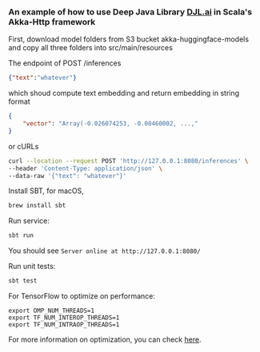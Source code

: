 
### An example of how to use Deep Java Library [DJL.ai](http://wwww.djl.ai) in Scala's Akka-Http framework

First, download model folders from S3 bucket akka-huggingface-models and copy all three folders into src/main/resources


The endpoint of POST /inferences
```json
{"text":"whatever"} 
```
which shoud compute text embedding and return embedding in string format
```json
{
    "vector": "Array(-0.026074253, -0.08460002, ...,"
}
```

or cURLs
```sh
curl --location --request POST 'http://127.0.0.1:8080/inferences' \
--header 'Content-Type: application/json' \
--data-raw '{"text": "whatever"}'
```


Install SBT, for macOS, 

```sh
brew install sbt
```

Run service:
```sh
sbt run
```

You should see `Server online at http://127.0.0.1:8080/`

Run unit tests:
```sh
sbt test
```

For TensorFlow to optimize on performance:

```
export OMP_NUM_THREADS=1
export TF_NUM_INTEROP_THREADS=1
export TF_NUM_INTRAOP_THREADS=1
```

For more information on optimization, you can check [here](
).




